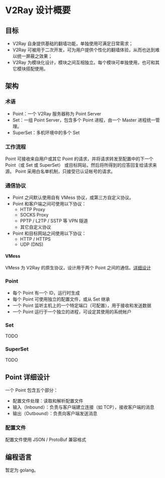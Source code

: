 # V2Ray 设计概要

## 目标
* V2Ray 自身提供基础的翻墙功能，单独使用可满足日常需求；
* V2Ray 可被用于二次开发，可为用户提供个性化的翻墙体验，从而也达到难以统一屏蔽之效果；
* V2Ray 为模块化设计，模块之间互相独立。每个模块可单独使用，也可和其它模块搭配使用。

## 架构

### 术语
* Point：一个 V2Ray 服务器称为 Point Server
* Set：一组 Point Server，包含多个 Point 进程，由一个 Master 进程统一管理。
* SuperSet：多机环境中的多个 Set

### 工作流程
Point 可接收来自用户或其它 Point 的请求，并将请求转发至配置中的下一个 Point（或 Set 或 SuperSet） 或目标网站，然后将所得到的应答回复给请求来源。
Point 采用白名单机制，只接受已认证帐号的请求。

### 通信协议
* Point 之间默认使用自有 VMess 协议，或第三方自定义协议。
* Point 和客户端之间可使用以下协议：
  * HTTP Proxy
  * SOCKS Proxy
  * PPTP / L2TP / SSTP 等 VPN 隧道
  * 其它自定义协议
* Point 和目标网站之间使用以下协议：
  * HTTP / HTTPS
  * UDP (DNS)

#### VMess
VMess 为 V2Ray 的原生协议，设计用于两个 Point 之间的通信。[详细设计](https://github.com/V2Ray/v2ray-core/blob/master/spec/vmess.md)

### Point
* 每个 Point 有一个 ID，运行时生成
* 每个 Point 可使用独立的配置文件，或从 Set 继承
* 一个 Point 监听主机上的一个特定端口（可配置），用于接收和发送数据
* 一个 Point 运行于一个独立的进程，可设定其使用的系统帐户

### Set
TODO

### SuperSet
TODO

## Point 详细设计
一个 Point 包含五个部分：
* 配置文件处理：读取和解析配置文件
* 输入（Inbound）：负责与客户端建立连接（如 TCP），接收客户端的消息
* 输出（Outbound）：负责向客户端发送消息

### 配置文件
配置文件使用 JSON / ProtoBuf 兼容格式

## 编程语言
暂定为 golang。
